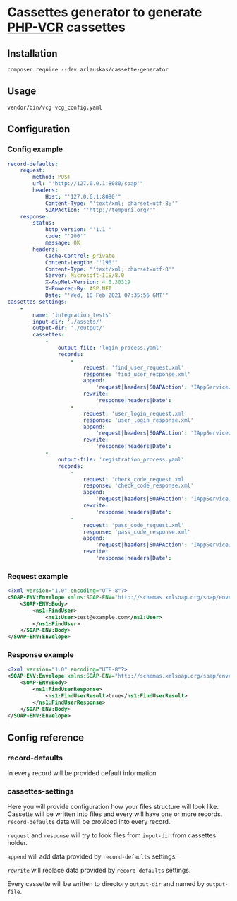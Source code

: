 # Cassettes generator to generate [PHP-VCR](https://php-vcr.github.io/) cassettes

## Installation
```shell
composer require --dev arlauskas/cassette-generator
```

## Usage
```shell
vendor/bin/vcg vcg_config.yaml
```

## Configuration 

### Config example
```yaml
record-defaults:
    request:
        method: POST
        url: "'http://127.0.0.1:8080/soap'"
        headers:
            Host: "'127.0.0.1:8080'"
            Content-Type: "'text/xml; charset=utf-8;'"
            SOAPAction: "'http://tempuri.org/'"
    response:
        status:
            http_version: "'1.1'"
            code: "'200'"
            message: OK
        headers:
            Cache-Control: private
            Content-Length: "'196'"
            Content-Type: "'text/xml; charset=utf-8'"
            Server: Microsoft-IIS/8.0
            X-AspNet-Version: 4.0.30319
            X-Powered-By: ASP.NET
            Date: "'Wed, 10 Feb 2021 07:35:56 GMT'"
cassettes-settings:
    -
        name: 'integration_tests'
        input-dir: './assets/'
        output-dir: './output/'
        cassettes:
            -
                output-file: 'login_process.yaml'
                records:
                    -
                        request: 'find_user_request.xml'
                        response: 'find_user_response.xml'
                        append:
                            'request|headers|SOAPAction': 'IAppService/FindUser'
                        rewrite:
                            'response|headers|Date':
                    -
                        request: 'user_login_request.xml'
                        response: 'user_login_response.xml'
                        append:
                            'request|headers|SOAPAction': 'IAppService/Login'
                        rewrite:
                            'response|headers|Date':
            -
                output-file: 'registration_process.yaml'
                records:
                    -
                        request: 'check_code_request.xml'
                        response: 'check_code_response.xml'
                        append:
                            'request|headers|SOAPAction': 'IAppService/CheckCode'
                        rewrite:
                            'response|headers|Date':
                    -
                        request: 'pass_code_request.xml'
                        response: 'pass_code_response.xml'
                        append:
                            'request|headers|SOAPAction': 'IAppService/PassCode'
                        rewrite:
                            'response|headers|Date':

```

### Request example
```xml
<?xml version="1.0" encoding="UTF-8"?>
<SOAP-ENV:Envelope xmlns:SOAP-ENV="http://schemas.xmlsoap.org/soap/envelope/" xmlns:ns1="http://tempuri.org/">
    <SOAP-ENV:Body>
        <ns1:FindUser>
            <ns1:User>test@example.com</ns1:User>
        </ns1:FindUser>
    </SOAP-ENV:Body>
</SOAP-ENV:Envelope>
```

### Response example

```xml
<?xml version="1.0" encoding="UTF-8"?>
<SOAP-ENV:Envelope xmlns:SOAP-ENV="http://schemas.xmlsoap.org/soap/envelope/" xmlns:ns1="http://tempuri.org/">
    <SOAP-ENV:Body>
        <ns1:FindUserResponse>
            <ns1:FindUserResult>true</ns1:FindUserResult>
        </ns1:FindUserResponse>
    </SOAP-ENV:Body>
</SOAP-ENV:Envelope>
```


## Config reference

### record-defaults
In every record will be provided default information.

### cassettes-settings
Here you will provide configuration how your files structure will look like.
Cassette will be written into files and every will have one or more records.
`record-defaults` data will be provided into every record.

`request` and `response` will try to look files from `input-dir` from cassettes holder.

`append` will add data provided by `record-defaults` settings.

`rewrite` will replace data provided by `record-defaults` settings.

Every cassette will be written to directory `output-dir` and named by `output-file`.
